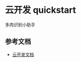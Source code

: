 # 云开发 quickstart

多肉识别小助手

## 参考文档

- [云开发文档](https://developers.weixin.qq.com/miniprogram/dev/wxcloud/basis/getting-started.html)

